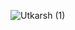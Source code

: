 ![Utkarsh (1)](https://user-images.githubusercontent.com/92320162/137064577-ca212a97-d1b6-4ba1-90bf-38ba997f30c0.png)
